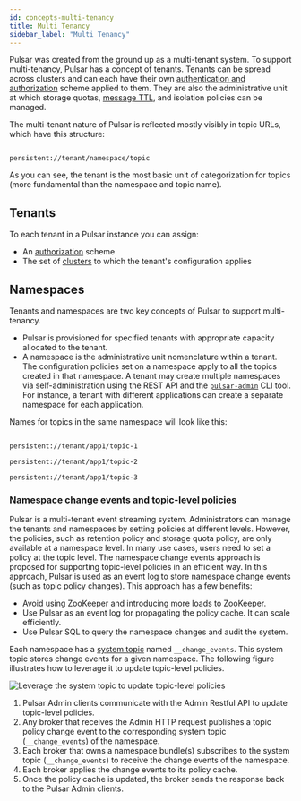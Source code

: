 ```yaml
---
id: concepts-multi-tenancy
title: Multi Tenancy
sidebar_label: "Multi Tenancy"
---
```


Pulsar was created from the ground up as a multi-tenant system. To support multi-tenancy, Pulsar has a concept of tenants. Tenants can be spread across clusters and can each have their own [authentication and authorization](security-overview) scheme applied to them. They are also the administrative unit at which storage quotas, [message TTL](cookbooks-retention-expiry.md#time-to-live-ttl), and isolation policies can be managed.

The multi-tenant nature of Pulsar is reflected mostly visibly in topic URLs, which have this structure:

```http

persistent://tenant/namespace/topic

```

As you can see, the tenant is the most basic unit of categorization for topics (more fundamental than the namespace and topic name).

## Tenants

To each tenant in a Pulsar instance you can assign:

* An [authorization](security-authorization.md) scheme
* The set of [clusters](reference-terminology.md#cluster) to which the tenant's configuration applies

## Namespaces

Tenants and namespaces are two key concepts of Pulsar to support multi-tenancy.

* Pulsar is provisioned for specified tenants with appropriate capacity allocated to the tenant.
* A namespace is the administrative unit nomenclature within a tenant. The configuration policies set on a namespace apply to all the topics created in that namespace. A tenant may create multiple namespaces via self-administration using the REST API and the [`pulsar-admin`](/tools/pulsar-admin/) CLI tool. For instance, a tenant with different applications can create a separate namespace for each application.

Names for topics in the same namespace will look like this:

```http

persistent://tenant/app1/topic-1

persistent://tenant/app1/topic-2

persistent://tenant/app1/topic-3

```

### Namespace change events and topic-level policies

Pulsar is a multi-tenant event streaming system. Administrators can manage the tenants and namespaces by setting policies at different levels. However, the policies, such as retention policy and storage quota policy, are only available at a namespace level. In many use cases, users need to set a policy at the topic level. The namespace change events approach is proposed for supporting topic-level policies in an efficient way. In this approach, Pulsar is used as an event log to store namespace change events (such as topic policy changes). This approach has a few benefits:
- Avoid using ZooKeeper and introducing more loads to ZooKeeper.
- Use Pulsar as an event log for propagating the policy cache. It can scale efficiently.
- Use Pulsar SQL to query the namespace changes and audit the system.

Each namespace has a [system topic](concepts-messaging.md#system-topic) named `__change_events`. This system topic stores change events for a given namespace. The following figure illustrates how to leverage it to update topic-level policies.

![Leverage the system topic to update topic-level policies](/assets/system-topic-for-topic-level-policies.svg)

1. Pulsar Admin clients communicate with the Admin Restful API to update topic-level policies.
2. Any broker that receives the Admin HTTP request publishes a topic policy change event to the corresponding system topic (`__change_events`) of the namespace.
3. Each broker that owns a namespace bundle(s) subscribes to the system topic (`__change_events`) to receive the change events of the namespace.
4. Each broker applies the change events to its policy cache.
5. Once the policy cache is updated, the broker sends the response back to the Pulsar Admin clients.
